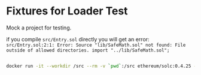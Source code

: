 # Fixtures for Loader Test

Mock a project for testing.

if you compile `src/Entry.sol` directly you will get an error: `src/Entry.sol:2:1: Error: Source "lib/SafeMath.sol" not found: File outside of allowed directories. import "../lib/SafeMath.sol";`

```bash

docker run -it --workdir /src --rm -v `pwd`:/src ethereum/solc:0.4.25 --bin src/Entry.sol

```
